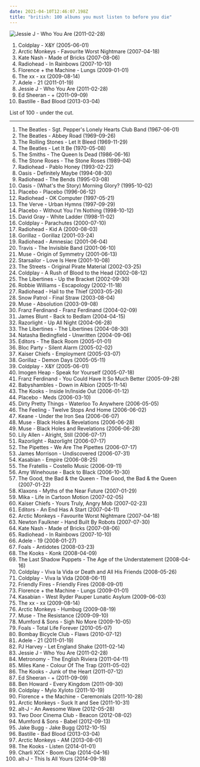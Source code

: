 ```yaml
---
date: 2021-04-10T12:46:07.198Z
title: "british: 100 albums you must listen to before you die"
---
```

![Jessie J - Who You Are (2011-02-28)](http://coverartarchive.org/release/cae1712f-0423-4398-bc8a-f458bf7a45c2/14000252347-500.jpg "Jessie J - Who You Are (2011-02-28)")
<ol class="albums">
<li data-cover="https://via.placeholder.com/450" data-tags="rock, coldplay, alternative rock, alternative" role="button">Coldplay - X&Y (2005-06-01)</li>
<li data-cover="http://coverartarchive.org/release/3c7c6c47-aba4-3d96-a5a3-1aa355aed522/7582830579-500.jpg" data-tags="indie rock" role="button">Arctic Monkeys - Favourite Worst Nightmare (2007-04-18)</li>
<li data-cover="https://img.discogs.com/G-80IlCFUDTqAssTbS0pDeA3AcI=/fit-in/600x596/filters:strip_icc():format(jpeg):mode_rgb():quality(90)/discogs-images/R-1104100-1465185364-3063.jpeg.jpg" data-tags="indie pop, british" role="button">Kate Nash - Made of Bricks (2007-08-06)</li>
<li data-cover="http://coverartarchive.org/release/ea92a194-2d60-35c7-9d56-0e1dba20cd45/8141643246-500.jpg" data-tags="alternative, alternative rock" role="button">Radiohead - In Rainbows (2007-10-10)</li>
<li data-cover="http://coverartarchive.org/release/11572329-7330-36eb-bcfb-787987c783be/9704570995-500.jpg" data-tags="indie" role="button">Florence + the Machine - Lungs (2009-01-01)</li>
<li data-cover="http://coverartarchive.org/release/2d9f9aac-1884-3939-a3b7-01437151e495/7167631451-500.jpg" data-tags="indie" role="button">The xx - xx (2009-08-14)</li>
<li data-cover="http://coverartarchive.org/release/c45e0e0e-48c9-4441-aac3-2f2b34202d3c/5179890174-500.jpg" data-tags="soul" role="button">Adele - 21 (2011-01-19)</li>
<li data-cover="http://coverartarchive.org/release/cae1712f-0423-4398-bc8a-f458bf7a45c2/14000252347-500.jpg" data-tags="pop" role="button">Jessie J - Who You Are (2011-02-28)</li>
<li data-cover="http://coverartarchive.org/release/94ad3a58-a1cc-46a3-acf4-9cb6c1d6f032/16111056293-500.jpg" data-tags="pop, british, acoustic, ed sheeran" role="button">Ed Sheeran - + (2011-09-09)</li>
<li data-cover="http://coverartarchive.org/release/99d80ba7-516e-4058-8c01-ab04e4ccca4b/11232970334-500.jpg" data-tags="british, rock, indietronica" role="button">Bastille - Bad Blood (2013-03-04)</li>
</ol>
List of 100 - under the cut.
<!-- more -->

_________________

<ol class="albums">
<li data-cover="http://coverartarchive.org/release/44b7cab1-0ce1-404e-9089-b458eb3fa530/1229779722-500.jpg" data-tags="classic rock, 60s, psychedelic" role="button">
The Beatles - Sgt. Pepper's Lonely Hearts Club Band (1967-06-01)
</li>
<li data-cover="https://img.discogs.com/Z7CWHAcUvNh2EIwSCAo56cRf12s=/fit-in/460x414/filters:strip_icc():format(jpeg):mode_rgb():quality(90)/discogs-images/R-7767118-1448345509-9572.jpeg.jpg" data-tags="classic rock, 60s, rock" role="button">
The Beatles - Abbey Road (1969-09-26)
</li>
<li data-cover="http://coverartarchive.org/release/b2ca3b22-f3cc-40c0-b2d3-f4e1d6602106/3010820345-500.jpg" data-tags="classic rock, 60s, rock" role="button">
The Rolling Stones - Let It Bleed (1969-11-29)
</li>
<li data-cover="https://img.discogs.com/Z7CWHAcUvNh2EIwSCAo56cRf12s=/fit-in/460x414/filters:strip_icc():format(jpeg):mode_rgb():quality(90)/discogs-images/R-7767118-1448345509-9572.jpeg.jpg" data-tags="rock, classic rock" role="button">
The Beatles - Let It Be (1970-05-08)
</li>
<li data-cover="https://img.discogs.com/HF1ofkULuDsTL_V2UxdDttIS7Jk=/fit-in/600x731/filters:strip_icc():format(jpeg):mode_rgb():quality(90)/discogs-images/R-4713437-1375187103-5195.jpeg.jpg" data-tags="80s" role="button">
The Smiths - The Queen Is Dead (1986-06-16)
</li>
<li data-cover="http://coverartarchive.org/release/ab1e29e7-182d-4a5e-beae-f85ff9ac86d7/5791153967-500.jpg" data-tags="britpop, indie, madchester" role="button">
The Stone Roses - The Stone Roses (1989-04)
</li>
<li data-cover="https://img.discogs.com/xqf09tHFSiPR9_WfaJUpGLq_MFw=/fit-in/485x484/filters:strip_icc():format(jpeg):mode_rgb():quality(90)/discogs-images/R-2660270-1433472219-9062.jpeg.jpg" data-tags="alternative rock, rock" role="button">
Radiohead - Pablo Honey (1993-02-22)
</li>
<li data-cover="http://coverartarchive.org/release/9822581d-98bf-3f97-a94c-4b1350d090aa/1435221321-500.jpg" data-tags="britpop" role="button">
Oasis - Definitely Maybe (1994-08-30)
</li>
<li data-cover="http://coverartarchive.org/release/42b46c84-2359-326a-87ee-bb056bd300c8/17814801695-500.jpg" data-tags="alternative rock, radiohead, rock" role="button">
Radiohead - The Bends (1995-03-08)
</li>
<li data-cover="http://coverartarchive.org/release/d6494c5a-a55a-45e3-a302-67bc721aadc7/10070793469-500.jpg" data-tags="britpop" role="button">
Oasis - (What's the Story) Morning Glory? (1995-10-02)
</li>
<li data-cover="http://coverartarchive.org/release/dfd1efc5-a99d-4560-8141-4a26da18c209/8801167569-500.jpg" data-tags="alternative rock, alternative, rock" role="button">
Placebo - Placebo (1996-06-12)
</li>
<li data-cover="https://img.discogs.com/tqXnYlfINIcvurh1bdGgRyyXGy0=/fit-in/321x318/filters:strip_icc():format(jpeg):mode_rgb():quality(90)/discogs-images/R-3710459-1342392164-1799.jpeg.jpg" data-tags="alternative rock, alternative" role="button">
Radiohead - OK Computer (1997-05-21)
</li>
<li data-cover="http://coverartarchive.org/release/87c8acad-c20b-35c9-b9cc-26008b429346/2003833223-500.jpg" data-tags="britpop" role="button">
The Verve - Urban Hymns (1997-09-29)
</li>
<li data-cover="http://coverartarchive.org/release/65957f4b-9596-4ef3-b98f-17579f982a5a/7370234626-500.jpg" data-tags="alternative rock" role="button">
Placebo - Without You I'm Nothing (1998-10-12)
</li>
<li data-cover="http://coverartarchive.org/release/90e63241-4650-4e1e-b41c-058a0d9a0407/23584939765-500.jpg" data-tags="david gray" role="button">
David Gray - White Ladder (1998-11-02)
</li>
<li data-cover="http://coverartarchive.org/release/435fc965-9121-461e-b8da-d9b505c9dc9b/4086974851-500.jpg" data-tags="coldplay, britpop" role="button">
Coldplay - Parachutes (2000-07-10)
</li>
<li data-cover="http://coverartarchive.org/release/b13f061a-bd3c-3aaf-9a60-64a0c6f7aee5/2563832918-500.jpg" data-tags="electronic, alternative, experimental" role="button">
Radiohead - Kid A (2000-08-03)
</li>
<li data-cover="http://coverartarchive.org/release/910cdb82-4237-4a10-a6f3-7795d6f297e6/3778768750-500.jpg" data-tags="alternative, electronic" role="button">
Gorillaz - Gorillaz (2001-03-24)
</li>
<li data-cover="http://coverartarchive.org/release/d3f9b159-8eeb-4820-a258-19cc1ebfc770/7629533443-500.jpg" data-tags="alternative, electronic, experimental" role="button">
Radiohead - Amnesiac (2001-06-04)
</li>
<li data-cover="https://via.placeholder.com/450" data-tags="britpop, travis" role="button">
Travis - The Invisible Band (2001-06-10)
</li>
<li data-cover="http://coverartarchive.org/release/1cc29145-b0e4-47bf-8bda-a1edef67dd1d/5632202392-500.jpg" data-tags="alternative rock" role="button">
Muse - Origin of Symmetry (2001-06-13)
</li>
<li data-cover="https://img.discogs.com/E7K2dUvuC731u-MhaenRXESSYbk=/fit-in/600x596/filters:strip_icc():format(jpeg):mode_rgb():quality(90)/discogs-images/R-1320995-1209578279.jpeg.jpg" data-tags="britpop, british" role="button">
Starsailor - Love Is Here (2001-10-08)
</li>
<li data-cover="http://coverartarchive.org/release/61db93a5-4c70-3d20-97be-61cc2db67d7f/14791473573-500.jpg" data-tags="british, hip-hop" role="button">
The Streets - Original Pirate Material (2002-03-25)
</li>
<li data-cover="http://coverartarchive.org/release/219b202d-290e-3960-b626-bf852a63bc50/1339509743-500.jpg" data-tags="coldplay, rock" role="button">
Coldplay - A Rush of Blood to the Head (2002-08-12)
</li>
<li data-cover="http://coverartarchive.org/release/24bd9621-0b64-4897-ac4d-50c7519d1017/21664410934-500.jpg" data-tags="indie rock, indie" role="button">
The Libertines - Up the Bracket (2002-09-30)
</li>
<li data-cover="http://coverartarchive.org/release/4af3d5df-674c-3d37-903c-b9ced24d5c3a/21168360245-500.jpg" data-tags="pop, robbie williams" role="button">
Robbie Williams - Escapology (2002-11-18)
</li>
<li data-cover="http://coverartarchive.org/release/60f36c0c-cdcc-34e5-a055-bc3c1843140d/6496042557-500.jpg" data-tags="alternative rock, alternative" role="button">
Radiohead - Hail to the Thief (2003-05-26)
</li>
<li data-cover="http://coverartarchive.org/release/054cda68-baca-455e-9fdb-8c9663be2280/21752177114-500.jpg" data-tags="indie, alternative, indie rock, rock" role="button">
Snow Patrol - Final Straw (2003-08-04)
</li>
<li data-cover="https://img.discogs.com/K7DdG_T4hEsYmNiYNCoNTy6ptcs=/fit-in/552x495/filters:strip_icc():format(jpeg):mode_rgb():quality(90)/discogs-images/R-3616919-1337529741-2652.jpeg.jpg" data-tags="alternative rock" role="button">
Muse - Absolution (2003-09-08)
</li>
<li data-cover="http://coverartarchive.org/release/b434a801-3c05-46e2-8d43-6a56b77f56c6/8875665067-500.jpg" data-tags="indie rock, indie, franz ferdinand, rock" role="button">
Franz Ferdinand - Franz Ferdinand (2004-02-09)
</li>
<li data-cover="http://coverartarchive.org/release/f4cde382-f2c4-40e2-944a-8a01a97990be/5656611590-500.jpg" data-tags="james blunt, pop" role="button">
James Blunt - Back to Bedlam (2004-04-15)
</li>
<li data-cover="https://img.discogs.com/2SvKCAYi00xoyMoUETY-bjnYcx0=/fit-in/300x300/filters:strip_icc():format(jpeg):mode_rgb():quality(90)/discogs-images/R-1830389-1298567872.jpeg.jpg" data-tags="indie rock, indie, british" role="button">
Razorlight - Up All Night (2004-06-28)
</li>
<li data-cover="https://via.placeholder.com/450" data-tags="indie, rock" role="button">
The Libertines - The Libertines (2004-08-30)
</li>
<li data-cover="https://img.discogs.com/qkvDofuDAKamlVevQ6NpGVxtJCY=/fit-in/600x599/filters:strip_icc():format(jpeg):mode_rgb():quality(90)/discogs-images/R-567304-1132414198.jpeg.jpg" data-tags="pop" role="button">
Natasha Bedingfield - Unwritten (2004-09-06)
</li>
<li data-cover="https://via.placeholder.com/450" data-tags="indie rock" role="button">
Editors - The Back Room (2005-01-01)
</li>
<li data-cover="https://img.discogs.com/hFG9pe0pGf4SoIHMpU3SHkN8D24=/fit-in/600x600/filters:strip_icc():format(jpeg):mode_rgb():quality(90)/discogs-images/R-831879-1563019220-4715.jpeg.jpg" data-tags="indie rock" role="button">
Bloc Party - Silent Alarm (2005-02-02)
</li>
<li data-cover="https://img.discogs.com/fx-3qtaLGu4XcxypfYKwWSLP_i0=/fit-in/549x466/filters:strip_icc():format(jpeg):mode_rgb():quality(90)/discogs-images/R-3501014-1389844857-4827.jpeg.jpg" data-tags="indie rock, indie" role="button">
Kaiser Chiefs - Employment (2005-03-07)
</li>
<li data-cover="http://coverartarchive.org/release/ad0a377b-6c7c-30ff-921d-a47edae073e2/6436408454-500.jpg" data-tags="alternative, electronic" role="button">
Gorillaz - Demon Days (2005-05-11)
</li>
<li data-cover="https://via.placeholder.com/450" data-tags="rock, coldplay, alternative rock, alternative" role="button">
Coldplay - X&Y (2005-06-01)
</li>
<li data-cover="http://coverartarchive.org/release/f29ea105-ff73-4d44-9ab6-9980b646e5a3/11712689954-500.jpg" data-tags="female vocalists" role="button">
Imogen Heap - Speak for Yourself (2005-07-18)
</li>
<li data-cover="http://coverartarchive.org/release/3e22c870-8aea-4f5a-8ecc-348df4f39165/1560405303-500.jpg" data-tags="indie rock, rock" role="button">
Franz Ferdinand - You Could Have It So Much Better (2005-09-28)
</li>
<li data-cover="http://coverartarchive.org/release/73c90aa6-3a82-3429-829a-7e319862232e/10436369674-500.jpg" data-tags="indie, british" role="button">
Babyshambles - Down in Albion (2005-11-14)
</li>
<li data-cover="https://img.discogs.com/UgYBf3eY904cb7WoJCaJgScI9yc=/fit-in/600x603/filters:strip_icc():format(jpeg):mode_rgb():quality(90)/discogs-images/R-4047995-1510080801-8275.jpeg.jpg" data-tags="indie" role="button">
The Kooks - Inside In/Inside Out (2006-01-12)
</li>
<li data-cover="http://coverartarchive.org/release/f1fcbdf0-9ead-36ca-b626-adcace29466a/22951926167-500.jpg" data-tags="alternative rock, alternative, rock, placebo" role="button">
Placebo - Meds (2006-03-10)
</li>
<li data-cover="http://coverartarchive.org/release/7e81cca2-fb08-4155-9bac-9d998b2ac952/27084035714-500.jpg" data-tags="indie rock, rock, british, indie" role="button">
Dirty Pretty Things - Waterloo To Anywhere (2006-05-05)
</li>
<li data-cover="https://img.discogs.com/ngP72QwaCQL3ltaXToJDNaOtB4Q=/fit-in/600x600/filters:strip_icc():format(jpeg):mode_rgb():quality(90)/discogs-images/R-772344-1244368217.jpeg.jpg" data-tags="british, soft rock, pop, indie, rock" role="button">
The Feeling - Twelve Stops And Home (2006-06-02)
</li>
<li data-cover="http://coverartarchive.org/release/2990c760-3bb2-38c2-bcf5-fc67df98280f/6784302382-500.jpg" data-tags="britpop, indie" role="button">
Keane - Under the Iron Sea (2006-06-07)
</li>
<li data-cover="http://coverartarchive.org/release/f1458768-777e-4d46-96eb-2d0e6d8cbaa0/13574722523-500.jpg" data-tags="alternative rock" role="button">
Muse - Black Holes & Revelations (2006-06-28)
</li>
<li data-cover="http://coverartarchive.org/release/aefcf53b-5980-463b-b03d-a6c8da6a9432/2432254769-500.jpg" data-tags="alternative rock, rock" role="button">
Muse - Black Holes and Revelations (2006-06-28)
</li>
<li data-cover="http://coverartarchive.org/release/7775091e-b300-4dce-849e-93dbaa96eab5/7457813154-500.jpg" data-tags="pop" role="button">
Lily Allen - Alright, Still (2006-07-17)
</li>
<li data-cover="https://img.discogs.com/h6zZQTHVQ4QUBLe7aacMX-M4tgM=/fit-in/600x600/filters:strip_icc():format(jpeg):mode_rgb():quality(90)/discogs-images/R-759992-1323225269.jpeg.jpg" data-tags="rock, indie, indie rock, british" role="button">
Razorlight - Razorlight (2006-07-17)
</li>
<li data-cover="http://coverartarchive.org/release/1754547d-8a39-40c1-a939-ae94dc2781e4/17868296171-500.jpg" data-tags="pop, female vocalists" role="button">
The Pipettes - We Are The Pipettes (2006-07-17)
</li>
<li data-cover="https://img.discogs.com/4fV88R-4UZfICgS7tZ9HaXL4pNk=/fit-in/500x500/filters:strip_icc():format(jpeg):mode_rgb():quality(90)/discogs-images/R-929730-1174010117.jpeg.jpg" data-tags="pop" role="button">
James Morrison - Undiscovered (2006-07-31)
</li>
<li data-cover="https://via.placeholder.com/450" data-tags="indie, indie rock" role="button">
Kasabian - Empire (2006-08-25)
</li>
<li data-cover="https://img.discogs.com/8KrBpQesNQtYTtRGyViVBGE-wU0=/fit-in/600x596/filters:strip_icc():format(jpeg):mode_rgb():quality(90)/discogs-images/R-785865-1169215288.jpeg.jpg" data-tags="indie rock" role="button">
The Fratellis - Costello Music (2006-09-11)
</li>
<li data-cover="http://coverartarchive.org/release/0b0ca6cc-f793-3dd8-9329-611a9fb08ae2/6136527070-500.jpg" data-tags="soul" role="button">
Amy Winehouse - Back to Black (2006-10-30)
</li>
<li data-cover="https://img.discogs.com/T7_pLWM6rGnFtXYFAbqToMmrRe4=/fit-in/600x585/filters:strip_icc():format(jpeg):mode_rgb():quality(90)/discogs-images/R-887153-1203597059.jpeg.jpg" data-tags="alternative, indie, rock, britpop, 00s" role="button">
The Good, the Bad & the Queen - The Good, the Bad & the Queen (2007-01-22)
</li>
<li data-cover="https://img.discogs.com/swhvMXzxFWhVCisSb0vI8ljApwI=/fit-in/600x600/filters:strip_icc():format(jpeg):mode_rgb():quality(90)/discogs-images/R-914722-1313695743.jpeg.jpg" data-tags="new rave, indie" role="button">
Klaxons - Myths of the Near Future (2007-01-29)
</li>
<li data-cover="https://img.discogs.com/FJRuQ-u_ekJz7axuWvYJow0CTTQ=/fit-in/600x600/filters:strip_icc():format(jpeg):mode_rgb():quality(90)/discogs-images/R-4326266-1508526547-8034.jpeg.jpg" data-tags="pop" role="button">
Mika - Life in Cartoon Motion (2007-02-05)
</li>
<li data-cover="https://via.placeholder.com/450" data-tags="indie rock, rock, britpop" role="button">
Kaiser Chiefs - Yours Truly, Angry Mob (2007-02-23)
</li>
<li data-cover="https://img.discogs.com/nmM1U3DYX_Qh985bIxtRQL9zvuk=/fit-in/600x600/filters:strip_icc():format(jpeg):mode_rgb():quality(90)/discogs-images/R-1002272-1460092546-5073.jpeg.jpg" data-tags="indie rock, indie" role="button">
Editors - An End Has A Start (2007-04-11)
</li>
<li data-cover="http://coverartarchive.org/release/3c7c6c47-aba4-3d96-a5a3-1aa355aed522/7582830579-500.jpg" data-tags="indie rock" role="button">
Arctic Monkeys - Favourite Worst Nightmare (2007-04-18)
</li>
<li data-cover="http://coverartarchive.org/release/eb09be91-a6c4-44f0-80a9-196c6a3372d8/21084805447-500.jpg" data-tags="british, somgwriters" role="button">
Newton Faulkner - Hand Built By Robots (2007-07-30)
</li>
<li data-cover="https://img.discogs.com/G-80IlCFUDTqAssTbS0pDeA3AcI=/fit-in/600x596/filters:strip_icc():format(jpeg):mode_rgb():quality(90)/discogs-images/R-1104100-1465185364-3063.jpeg.jpg" data-tags="indie pop, british" role="button">
Kate Nash - Made of Bricks (2007-08-06)
</li>
<li data-cover="http://coverartarchive.org/release/ea92a194-2d60-35c7-9d56-0e1dba20cd45/8141643246-500.jpg" data-tags="alternative, alternative rock" role="button">
Radiohead - In Rainbows (2007-10-10)
</li>
<li data-cover="http://coverartarchive.org/release/6d4e6692-5ecd-457b-bcd5-85baf51c5e10/5179841564-500.jpg" data-tags="soul" role="button">
Adele - 19 (2008-01-27)
</li>
<li data-cover="https://img.discogs.com/OGe9EBxPmnL-KHbU69mabGqX1SY=/fit-in/600x591/filters:strip_icc():format(jpeg):mode_rgb():quality(90)/discogs-images/R-1296744-1270584765.jpeg.jpg" data-tags="math rock, indie" role="button">
Foals - Antidotes (2008-03-23)
</li>
<li data-cover="http://coverartarchive.org/release/108ff541-d605-3cd0-bd71-c7626dd224c3/15041273179-500.jpg" data-tags="indie, indie rock" role="button">
The Kooks - Konk (2008-04-09)
</li>
<li data-cover="https://via.placeholder.com/450" data-tags="indie rock" role="button">
The Last Shadow Puppets - The Age of the Understatement (2008-04-16)
</li>
<li data-cover="https://img.discogs.com/5HWyWCwVw0BSss-Y20ynKvm-O2Q=/fit-in/450x450/filters:strip_icc():format(jpeg):mode_rgb():quality(90)/discogs-images/R-1376191-1244171157.jpeg.jpg" data-tags="rock, britpop, alternative" role="button">
Coldplay - Viva la Vida or Death and All His Friends (2008-05-26)
</li>
<li data-cover="http://coverartarchive.org/release/ae6f6141-57c8-4216-af1f-38950321571f/2071996976-500.jpg" data-tags="alternative, britpop" role="button">
Coldplay - Viva la Vida (2008-06-11)
</li>
<li data-cover="https://via.placeholder.com/450" data-tags="indie" role="button">
Friendly Fires - Friendly Fires (2008-09-01)
</li>
<li data-cover="http://coverartarchive.org/release/11572329-7330-36eb-bcfb-787987c783be/9704570995-500.jpg" data-tags="indie" role="button">
Florence + the Machine - Lungs (2009-01-01)
</li>
<li data-cover="http://coverartarchive.org/release/9abf8864-0a0e-4b3b-b560-e950aa8ec9d9/12242454111-500.jpg" data-tags="indie, alternative rock, indie rock, british" role="button">
Kasabian - West Ryder Pauper Lunatic Asylum (2009-06-03)
</li>
<li data-cover="http://coverartarchive.org/release/2d9f9aac-1884-3939-a3b7-01437151e495/7167631451-500.jpg" data-tags="indie" role="button">
The xx - xx (2009-08-14)
</li>
<li data-cover="http://coverartarchive.org/release/0b1b5da2-82ca-3593-8271-f1236a732613/15846225993-500.jpg" data-tags="psychedelic rock, indie rock" role="button">
Arctic Monkeys - Humbug (2009-08-19)
</li>
<li data-cover="http://coverartarchive.org/release/6a5d9eac-0fa6-3170-9cff-a1cb832fd8cd/6076676742-500.jpg" data-tags="alternative rock" role="button">
Muse - The Resistance (2009-09-10)
</li>
<li data-cover="http://coverartarchive.org/release/d751cba4-242e-46d8-b230-3ca1d4e59b85/2484431634-500.jpg" data-tags="folk" role="button">
Mumford & Sons - Sigh No More (2009-10-05)
</li>
<li data-cover="http://coverartarchive.org/release/a0ae9288-8038-3ed8-bfa8-5ea39ef7ecc8/4174517606-500.jpg" data-tags="indie rock" role="button">
Foals - Total Life Forever (2010-05-07)
</li>
<li data-cover="http://coverartarchive.org/release/686e0436-f911-3fe7-a685-3a3e155c9b78/25329344693-500.jpg" data-tags="folk, folk rock" role="button">
Bombay Bicycle Club - Flaws (2010-07-12)
</li>
<li data-cover="http://coverartarchive.org/release/c45e0e0e-48c9-4441-aac3-2f2b34202d3c/5179890174-500.jpg" data-tags="soul" role="button">
Adele - 21 (2011-01-19)
</li>
<li data-cover="https://img.discogs.com/tHBCQfIg9Ryllp1qJJzjB6GZNJw=/fit-in/600x592/filters:strip_icc():format(jpeg):mode_rgb():quality(90)/discogs-images/R-10072260-1491127058-4121.jpeg.jpg" data-tags="alternative, political" role="button">
PJ Harvey - Let England Shake (2011-02-14)
</li>
<li data-cover="http://coverartarchive.org/release/cae1712f-0423-4398-bc8a-f458bf7a45c2/14000252347-500.jpg" data-tags="pop" role="button">
Jessie J - Who You Are (2011-02-28)
</li>
<li data-cover="http://coverartarchive.org/release/ab72858b-f47f-4ad7-9e3a-3fd19d8944f5/6073355209-500.jpg" data-tags="indie pop, electropop" role="button">
Metronomy - The English Riviera (2011-04-11)
</li>
<li data-cover="http://coverartarchive.org/release/0aa504b0-fcd0-4238-9227-06f716c63947/6574183605-500.jpg" data-tags="british, indie rock" role="button">
Miles Kane - Colour Of The Trap (2011-05-02)
</li>
<li data-cover="https://img.discogs.com/abRY-5o6lCF87mUWuor3axUjcOM=/fit-in/240x210/filters:strip_icc():format(jpeg):mode_rgb():quality(90)/discogs-images/R-8819097-1469442397-2699.jpeg.jpg" data-tags="indie, british" role="button">
The Kooks - Junk of the Heart (2011-07-12)
</li>
<li data-cover="http://coverartarchive.org/release/94ad3a58-a1cc-46a3-acf4-9cb6c1d6f032/16111056293-500.jpg" data-tags="pop, british, acoustic, ed sheeran" role="button">
Ed Sheeran - + (2011-09-09)
</li>
<li data-cover="http://coverartarchive.org/release/9a04148d-c342-47d8-8703-d51109b9dbc5/5046500846-500.jpg" data-tags="folk" role="button">
Ben Howard - Every Kingdom (2011-09-30)
</li>
<li data-cover="http://coverartarchive.org/release/0f26e8f3-b85c-457e-8893-5cd1edaa19a2/11469180351-500.jpg" data-tags="rock, alternative, britpop" role="button">
Coldplay - Mylo Xyloto (2011-10-19)
</li>
<li data-cover="http://coverartarchive.org/release/c4cd4554-e6c2-4474-9e03-305b586007a1/17890002299-500.jpg" data-tags="indie, female vocalists" role="button">
Florence + the Machine - Ceremonials (2011-10-28)
</li>
<li data-cover="https://img.discogs.com/SwwptWILNhuh0Zyv4jaNDCyq3Oc=/fit-in/600x468/filters:strip_icc():format(jpeg):mode_rgb():quality(90)/discogs-images/R-3178948-1319300120.jpeg.jpg" data-tags="indie rock, rock, indie" role="button">
Arctic Monkeys - Suck It and See (2011-10-31)
</li>
<li data-cover="http://coverartarchive.org/release/9421c67a-9e28-4e75-bc20-c1424c7510ea/17153963887-500.jpg" data-tags="indie" role="button">
alt-J - An Awesome Wave (2012-05-28)
</li>
<li data-cover="http://coverartarchive.org/release/e9abd378-bb2c-4c66-af8a-ffef8e9d0a59/1924752901-500.jpg" data-tags="indie, indie rock" role="button">
Two Door Cinema Club - Beacon (2012-08-02)
</li>
<li data-cover="http://coverartarchive.org/release/5e41ce0d-ce16-4a00-83bb-8e0e41d67cbb/2484391424-500.jpg" data-tags="folk, indie, british" role="button">
Mumford & Sons - Babel (2012-09-13)
</li>
<li data-cover="http://coverartarchive.org/release/89585afb-b491-4a3b-9150-fc9c1a7f38de/3936295706-500.jpg" data-tags="indie" role="button">
Jake Bugg - Jake Bugg (2012-10-15)
</li>
<li data-cover="http://coverartarchive.org/release/99d80ba7-516e-4058-8c01-ab04e4ccca4b/11232970334-500.jpg" data-tags="british, rock, indietronica" role="button">
Bastille - Bad Blood (2013-03-04)
</li>
<li data-cover="http://coverartarchive.org/release/bf584cf2-dc33-433e-b8b2-b85578822726/7915352231-500.jpg" data-tags="indie rock" role="button">
Arctic Monkeys - AM (2013-08-01)
</li>
<li data-cover="http://coverartarchive.org/release/7c6480be-d53a-4c46-bb7c-c5187ab99ff5/8207839327-500.jpg" data-tags="indie, british" role="button">
The Kooks - Listen (2014-01-01)
</li>
<li data-cover="http://coverartarchive.org/release/1d2479b8-43af-41b1-a1ed-bb3fca2dfcaa/7789535178-500.jpg" data-tags="pop, british, pop rock, synthpop, groovy, boom clap" role="button">
Charli XCX - Boom Clap (2014-04-16)
</li>
<li data-cover="http://coverartarchive.org/release/8f88b648-658c-4419-9d15-138c9d6d40c1/7480709015-500.jpg" data-tags="electronic, indie, 2010s" role="button">
alt-J - This Is All Yours (2014-09-18)
</li>
</ol>